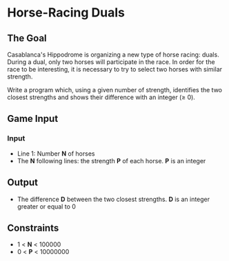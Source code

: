 # Horse-Racing Duals

## The Goal

Casablanca's Hippodrome is organizing a new type of horse racing: duals. During
a dual, only two horses will participate in the race. In order for the race to
be interesting, it is necessary to try to select two horses with similar
strength.

Write a program which, using a given number of strength, identifies the two
closest strengths and shows their difference with an integer (&geq; 0).

## Game Input

### Input

-   Line 1: Number **N** of horses
-   The **N** following lines: the strength **P** of each horse. **P** is an
    integer

## Output

-   The difference **D** between the two closest strengths. **D** is an integer
    greater or equal to 0

## Constraints

-   1 &lt; **N** &lt; 100000
-   0 &lt; **P** &lt; 10000000
